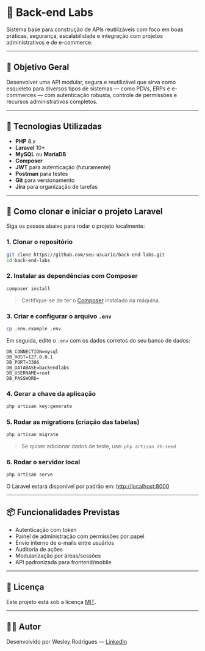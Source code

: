
# 🚀 Back-end Labs

Sistema base para construção de APIs reutilizáveis com foco em boas práticas, segurança, escalabilidade e integração com projetos administrativos e de e-commerce.

---

## 🎯 Objetivo Geral

Desenvolver uma API modular, segura e reutilizável que sirva como esqueleto para diversos tipos de sistemas — como PDVs, ERPs e e-commerces — com autenticação robusta, controle de permissões e recursos administrativos completos.

---

## 🧰 Tecnologias Utilizadas

- **PHP** 8.x
- **Laravel** 10+
- **MySQL** ou **MariaDB**
- **Composer**
- **JWT** para autenticação (futuramente)
- **Postman** para testes
- **Git** para versionamento
- **Jira** para organização de tarefas

---

## 📂 Como clonar e iniciar o projeto Laravel

Siga os passos abaixo para rodar o projeto localmente:

### 1. Clonar o repositório

```bash
git clone https://github.com/seu-usuario/back-end-labs.git
cd back-end-labs
````

### 2. Instalar as dependências com Composer

```bash
composer install
```

> Certifique-se de ter o [Composer](https://getcomposer.org/download/) instalado na máquina.

### 3. Criar e configurar o arquivo `.env`

```bash
cp .env.example .env
```

Em seguida, edite o `.env` com os dados corretos do seu banco de dados:

```
DB_CONNECTION=mysql
DB_HOST=127.0.0.1
DB_PORT=3306
DB_DATABASE=backendlabs
DB_USERNAME=root
DB_PASSWORD=
```

### 4. Gerar a chave da aplicação

```bash
php artisan key:generate
```

### 5. Rodar as migrations (criação das tabelas)

```bash
php artisan migrate
```

> Se quiser adicionar dados de teste, use: `php artisan db:seed`

### 6. Rodar o servidor local

```bash
php artisan serve
```

O Laravel estará disponível por padrão em: [http://localhost:8000](http://localhost:8000)

---

## 📦 Funcionalidades Previstas

* Autenticação com token
* Painel de administração com permissões por papel
* Envio interno de e-mails entre usuários
* Auditoria de ações
* Modularização por áreas/sessões
* API padronizada para frontend/mobile

---

## 📄 Licença

Este projeto está sob a licença [MIT](LICENSE).

---

## 👨‍💻 Autor

Desenvolvido por Wesley Rodrigues — [LinkedIn](https://www.linkedin.com/in/wesleyrodriguesmoreira)

